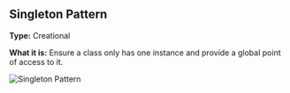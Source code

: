 ## Singleton Pattern

**Type:** Creational

**What it is:**
Ensure a class only has one instance and provide a global point of access to it.

![Singleton Pattern](https://github.com/cleidsondias/ignis-inventum-infra/blob/developer/src/main/java/br/com/ignisinventum/infra/patters/creational/singleton/Singleton%20Pattern.jpg?raw=true)
